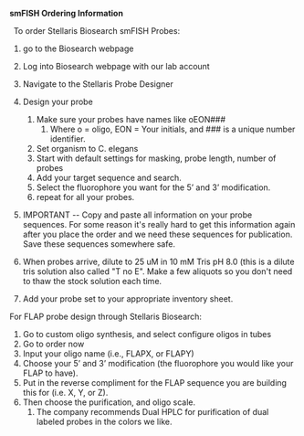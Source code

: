 ﻿**smFISH Ordering Information**

` `To order Stellaris Biosearch smFISH Probes:

1) go to the Biosearch webpage

1) Log into Biosearch webpage with our lab account

1) Navigate to the Stellaris Probe Designer

1) Design your probe
   1. Make sure your probes have names like oEON### 
      1. Where o = oligo, EON = Your initials, and ### is a unique number identifier.
   1. Set organism to C. elegans
   1. Start with default settings for masking, probe length, number of probes
   1. Add your target sequence and search.
   1. Select the fluorophore you want for the 5’ and 3’ modification.
   1. repeat for all your probes.

1) IMPORTANT -- Copy and paste all information on your probe sequences. For some reason it's really hard to get this information again after you place the order and we need these sequences for publication. Save these sequences somewhere safe.

1) When probes arrive, dilute to 25 uM in 10 mM Tris pH 8.0 (this is a dilute tris solution also called "T no E". Make a few aliquots so you don't need to thaw the stock solution each time.


1) Add your probe set to your appropriate inventory sheet. 

For FLAP probe design through Stellaris Biosearch: 

1) Go to custom oligo synthesis, and select configure oligos in tubes
1) Go to order now
1) Input your oligo name (i.e., FLAPX, or FLAPY)
1) Choose your 5’ and 3’ modification (the fluorophore you would like your FLAP to have).
1) Put in the reverse compliment for the FLAP sequence you are building this for (i.e. X, Y, or Z).
1) Then choose the purification, and oligo scale.
   1. The company recommends Dual HPLC for purification of dual labeled probes in the colors we like. 
